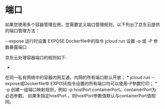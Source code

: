 # **端口**

如果您使用多个容器管理应用，您需要定义端口管理规则，以下列出了京东云提供的端口管理方法：

--expose 运行时设置
EXPOSE Dockerfile中的指令
jcloud run 设置 -p 或 -P 参数暴露端口

京东云处理容器端口的规则如下:

* 
在同一私有网络中的容器内网互通，内网的所有端口默认开放；
* 
jcloud run --expose或Dockerfile中 EXPOSE指令设置的所有端口均可以使用-P参数打印；
* 
-p 创建一组端口映射规则，例如 -p hostPort:containerPort。containerPort为必选参数。 如果未指定hostPort ，则hostPort参数值默认与containerPort值相同。